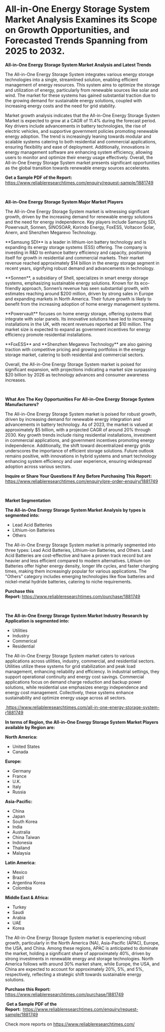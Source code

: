<p><h1>All-in-One Energy Storage System Market Analysis Examines its Scope on Growth Opportunities, and Forecasted Trends Spanning from 2025 to 2032.</h1></p><p><strong>All-in-One Energy Storage System Market Analysis and Latest Trends</strong></p>
<p><p>The All-in-One Energy Storage System integrates various energy storage technologies into a single, streamlined solution, enabling efficient management of energy resources. This system aims to optimize the storage and utilization of energy, particularly from renewable sources like solar and wind. The market for these systems has gained substantial traction due to the growing demand for sustainable energy solutions, coupled with increasing energy costs and the need for grid stability.</p><p>Market growth analysis indicates that the All-in-One Energy Storage System Market is expected to grow at a CAGR of 11.4% during the forecast period. Key drivers include advancements in battery technologies, the rise of electric vehicles, and supportive government policies promoting renewable energy adoption. The trend is increasingly leaning towards modular and scalable systems catering to both residential and commercial applications, ensuring flexibility and ease of deployment. Additionally, innovations in energy management software are enhancing system efficiency, allowing users to monitor and optimize their energy usage effectively. Overall, the All-in-One Energy Storage System market presents significant opportunities as the global transition towards renewable energy sources accelerates.</p></p>
<p><strong>Get a Sample PDF of the Report:&nbsp;</strong> <a href="https://www.reliableresearchtimes.com/enquiry/request-sample/1881749?utm_campaign=2189&utm_medium=2&utm_source=Github&utm_content=ia&utm_term=14022025&utm_id=all-in-one-energy-storage-system">https://www.reliableresearchtimes.com/enquiry/request-sample/1881749</a></p>
<p>&nbsp;</p>
<p><strong>All-in-One Energy Storage System Major Market Players</strong></p>
<p><p>The All-in-One Energy Storage System market is witnessing significant growth, driven by the increasing demand for renewable energy solutions and the need for energy independence. Key players include Samsung SDI, Powervault, Sonnen, SINOSOAR, Korindo Energy, FoxESS, Voltacon Solar, Anern, and Shenzhen Megarevo Technology.</p><p>**Samsung SDI** is a leader in lithium-ion battery technology and is expanding its energy storage systems (ESS) offering. The company is investing in R&D to enhance battery efficiency and capacity, positioning itself for growth in residential and commercial markets. Their market revenue reached approximately $14 billion in the energy storage segment in recent years, signifying robust demand and advancements in technology.</p><p>**Sonnen**, a subsidiary of Shell, specializes in smart energy storage systems, emphasizing sustainable energy solutions. Known for its eco-friendly approach, Sonnen’s revenue has seen substantial growth, with estimates reaching around $200 million, driven by strong sales in Europe and expanding markets in North America. Their future growth is likely to benefit from the increasing adoption of home energy management systems.</p><p>**Powervault** focuses on home energy storage, offering systems that integrate with solar panels. Its innovative solutions have led to increasing installations in the UK, with recent revenues reported at $10 million. The market size is expected to expand as government incentives for energy efficiency promote residential installations.</p><p>**FoxESS** and **Shenzhen Megarevo Technology** are also gaining traction with competitive pricing and growing portfolios in the energy storage market, catering to both residential and commercial sectors.</p><p>Overall, the All-in-One Energy Storage System market is poised for significant expansion, with projections indicating a market size surpassing $20 billion by 2026 as technology advances and consumer awareness increases.</p></p>
<p>&nbsp;</p>
<p><strong>What Are The Key Opportunities For All-in-One Energy Storage System Manufacturers?</strong></p>
<p><p>The All-in-One Energy Storage System market is poised for robust growth, driven by increasing demand for renewable energy integration and advancements in battery technology. As of 2023, the market is valued at approximately $5 billion, with a projected CAGR of around 20% through 2030. Key growth trends include rising residential installations, investment in commercial applications, and government incentives promoting energy independence. Additionally, the shift toward decentralized energy grids underscores the importance of efficient storage solutions. Future outlook remains positive, with innovations in hybrid systems and smart technology enhancing system efficiency and user experience, ensuring widespread adoption across various sectors.</p></p>
<p><strong>Inquire or Share Your Questions If Any Before Purchasing This Report:</strong> <a href="https://www.reliableresearchtimes.com/enquiry/pre-order-enquiry/1881749?utm_campaign=2189&utm_medium=2&utm_source=Github&utm_content=ia&utm_term=14022025&utm_id=all-in-one-energy-storage-system">https://www.reliableresearchtimes.com/enquiry/pre-order-enquiry/1881749</a></p>
<p>&nbsp;</p>
<p><strong>Market Segmentation</strong></p>
<p><strong>The All-in-One Energy Storage System Market Analysis by types is segmented into:</strong></p>
<p><ul><li>Lead Acid Batteries</li><li>Lithium-ion Batteries</li><li>Others</li></ul></p>
<p><p>The All-in-One Energy Storage System market is primarily segmented into three types: Lead Acid Batteries, Lithium-ion Batteries, and Others. Lead Acid Batteries are cost-effective and have a proven track record but are heavier and less efficient compared to modern alternatives. Lithium-ion Batteries offer higher energy density, longer life cycles, and faster charging times, making them increasingly popular for various applications. The "Others" category includes emerging technologies like flow batteries and nickel-metal hydride batteries, catering to niche requirements.</p></p>
<p><strong>Purchase this Report:&nbsp;</strong><a href="https://www.reliableresearchtimes.com/purchase/1881749?utm_campaign=2189&utm_medium=2&utm_source=Github&utm_content=ia&utm_term=14022025&utm_id=all-in-one-energy-storage-system">https://www.reliableresearchtimes.com/purchase/1881749</a></p>
<p>&nbsp;</p>
<p><strong>The All-in-One Energy Storage System Market Industry Research by Application is segmented into:</strong></p>
<p><ul><li>Utilities</li><li>Industry</li><li>Commerical</li><li>Residential</li></ul></p>
<p><p>The All-in-One Energy Storage System market caters to various applications across utilities, industry, commercial, and residential sectors. Utilities utilize these systems for grid stabilization and peak load management, enhancing reliability and efficiency. In industrial settings, they support operational continuity and energy cost savings. Commercial applications focus on demand charge reduction and backup power solutions, while residential use emphasizes energy independence and energy cost management. Collectively, these systems enhance sustainability and optimize energy usage across all sectors.</p></p>
<p><a href="https://www.reliableresearchtimes.com/all-in-one-energy-storage-system-r1881749?utm_campaign=2189&utm_medium=2&utm_source=Github&utm_content=ia&utm_term=14022025&utm_id=all-in-one-energy-storage-system">&nbsp;https://www.reliableresearchtimes.com/all-in-one-energy-storage-system-r1881749</a></p>
<p><strong>In terms of Region, the All-in-One Energy Storage System Market Players available by Region are:</strong></p>
<p>
    <p> <strong> North America: </strong>
        <ul>
            <li>United States</li>
            <li>Canada</li>
        </ul>
        </p> 
    <p> <strong> Europe: </strong>
        <ul>
            <li>Germany</li>
            <li>France</li>
            <li>U.K.</li>
            <li>Italy</li>
            <li>Russia</li>
        </ul>
        </p> 
    <p> <strong> Asia-Pacific: </strong>
        <ul>
            <li>China</li>
            <li>Japan</li>
            <li>South Korea</li>
            <li>India</li>
            <li>Australia</li>
            <li>China Taiwan</li>
            <li>Indonesia</li>
            <li>Thailand</li>
            <li>Malaysia</li>
        </ul>
        </p> 
    <p> <strong> Latin America: </strong>
        <ul>
            <li>Mexico</li>
            <li>Brazil</li>
            <li>Argentina Korea</li>
            <li>Colombia</li>
        </ul>
        </p> 
    <p> <strong> Middle East & Africa: </strong>
        <ul>
            <li>Turkey</li>
            <li>Saudi</li>
            <li>Arabia</li>
            <li>UAE</li>
            <li>Korea</li>
        </ul>
    </p>
    </p>
<p><p>The All-in-One Energy Storage System market is experiencing robust growth, particularly in the North America (NA), Asia-Pacific (APAC), Europe, the USA, and China. Among these regions, APAC is anticipated to dominate the market, holding a significant share of approximately 40%, driven by strong investments in renewable energy and storage technologies. North America follows with around 30% market share, while Europe, the USA, and China are expected to account for approximately 20%, 5%, and 5%, respectively, reflecting a strategic shift towards sustainable energy solutions.</p></p>
<p><strong>Purchase this Report: </strong><a href="https://www.reliableresearchtimes.com/purchase/1881749?utm_campaign=2189&utm_medium=2&utm_source=Github&utm_content=ia&utm_term=14022025&utm_id=all-in-one-energy-storage-system">https://www.reliableresearchtimes.com/purchase/1881749</a></p>
<p>&nbsp;<strong>Get a Sample PDF of the Report:&nbsp;&nbsp;</strong><a href="https://www.reliableresearchtimes.com/enquiry/request-sample/1881749?utm_campaign=2189&utm_medium=2&utm_source=Github&utm_content=ia&utm_term=14022025&utm_id=all-in-one-energy-storage-system">https://www.reliableresearchtimes.com/enquiry/request-sample/1881749</a></p>
<p><strong></strong></p>
<p>Check more reports on <a href="https://www.reliableresearchtimes.com/?utm_campaign=2189&utm_medium=2&utm_source=Github&utm_content=ia&utm_term=14022025&utm_id=all-in-one-energy-storage-system">https://www.reliableresearchtimes.com/</a></p>